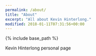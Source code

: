 ```yaml
---
permalink: /about/
title: "About"
excerpt: "All about Kevin Hinterlong."
modified: 2018-01-11T07:31:56+00:00
---
```


{% include base_path %}

Kevin Hinterlong personal page